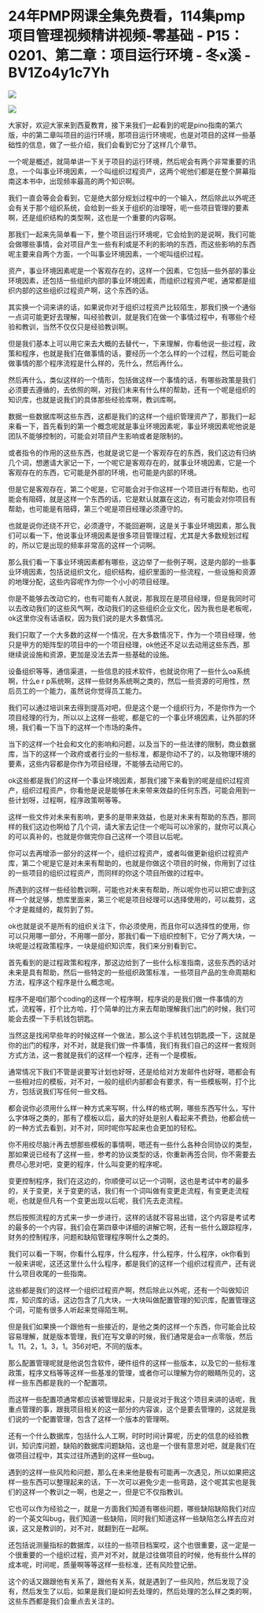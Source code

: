 # 24年PMP网课全集免费看，114集pmp项目管理视频精讲视频-零基础 - P15：0201、第二章：项目运行环境 - 冬x溪 - BV1Zo4y1c7Yh

![](img/bb6039e30de6669b814640997aac4e5f_0.png)

![](img/bb6039e30de6669b814640997aac4e5f_1.png)

大家好，欢迎大家来到西夏教育，接下来我们一起看到的呢是pino指南的第六版，中的第二章叫项目的运行环境，那项目运行环境呢，也是对项目的这样一些基础性的信息，做了一些介绍，我们会看到它分了这样几个章节。

一个呢是概述，就简单讲一下关于项目的运行环境，然后呢会有两个非常重要的讯息，一个叫事业环境因素，一个叫组织过程资产，这两个呢他们都是在整个屏幕指南这本书中，出现频率最高的两个知识啊。

我们一直会等会会看到，它是绝大部分规划过程中的一个输入，然后除此以外呢还会有关于那个组织系统，会给到一些关于组织的治理呀，呃一些项目管理的要素啊，还是组织结构的类型啊，这也是一个重要的内容啊。

那我们一起来先简单看一下，整个项目运行环境呢，它会给到的是说啊，我们可能会做哪些事情，会对项目产生一些有利或是不利的影响的东西，而这些影响的东西呢主要来自两个方面，一个叫事业环境因素，一个呢叫组织过程。

资产，事业环境因素呢是一个客观存在的，这样一个因素，它包括一些外部的事业环境因素，还包括一些组织内部的事业环境因素，而组织过程资产呢，通常都是组织内部的这些组织过程资产啊，这个东西的话。

其实换一个词来讲的话，如果说你对于组织过程资产比较陌生，那我们换一个通俗一点词可能更好去理解，叫经验教训，就是我们在做一个事情过程中，有哪些个经验和教训，当然不仅仅只是经验教训啊。

但是我们基本上可以用它来去大概的去替代一，下来理解，你看他说一些过程，政策和程序，也就是我们在做事情的话，要经历一个怎么样的一个过程，然后可能会做事情的那个程序流程是什么样的，先什么，然后再什么。

然后再什么，类似这样的一个情形，包括做这样一个事情的话，有哪些政策是我们必须要去遵循的，去依照的啊，对我们未来有什么样的帮助，还有一个呢是组织的知识库，也就是说我们的具体那些经验库啊，教训库啊。

数据一些数据库啊这些东西，这都是我们的这样一个组织管理资产了，那我们一起来看一下，首先看到的第一个概念呢就是事业环境因素呢，事业环境因素呢他说是团队不能够控制的，可能会对项目产生影响或者是限制的。

或者指令的作用的这些东西，也就是说它是一个客观存在的东西，我们这边有归纳几个词，想邀请大家记一下，一个呢它是客观存在的，就事业环境因素，它是一个客观存在的东西，它可能是外部的环境，也可能是内部的环境。

但是它是客观存在，第二个呢是，它可能会对于你这样一个项目进行有帮助，也可能会有阻碍，就是这样一个东西的话，它是默认就赢在这边，有可能会对你项目有帮助，也可能是有阻碍，第三个呢是项目经理必须遵守的。

也就是说你还绕不开它，必须遵守，不能回避啊，这是关于事业环境因素，那么我们可以看一下，他说事业环境因素是很多项目管理过程，尤其是大多数规划过程的，所以它是出现的频率非常高的这样一个词啊。

那么我们看一下事业环境因素都有哪些，这边举了一些例子啊，这是内部的一些事业环境因素，包括说组织文化，组织结构，组织里面的一些流程，一些设施和资源的地理分配，这些内容呢作为你一个小小的项目经理。

你是不能够去改动它的，也有可能有人就说，那我现在是项目经理，但是我同时可以去改动我们的这些风气啊，改动我们的这些组织企业文化，因为我也是老板呢，ok这里你没有话语权，因为我们说的是大多数情况。

我们只取了一个大多数的这样一个情况，在大多数情况下，作为一个项目经理，他只是甲方的矩阵型的项目中的一个项目经理，ok他还不足以去动用这些东西，那继续说设施和资源，更加是没法去弄一些基础的设施。

设备组织等等，通信渠道，一些信息的技术软件，也就说你用了一些什么oa系统啊，什么e r p系统啊，这样一些财务系统啊之类的，然后一些资源的可用性，然后员工的一个能力，虽然说你觉得员工能力。

我们可以通过培训来去得到提高对吧，但是这个是一个组织行为，不是你作为一个项目经理的行为，所以以上这样一些呢，都是它的一个事业环境因素，让外部的环境，我们看一下当下的这样一个市场的条件。

当下的这样一个社会和文化的影响和问题，以及当下的一些法律的限制，商业数据库，当下的这样一个政府或者行业的一些标准，都是你动不了的，以及物理环境的要素，这些内容都是你作为项目经理，不能够去动用它的。

ok这些都是我们的这样一个事业环境因素，那我们接下来看到的呢是组织过程资产，组织过程资产，你看他是说是能够在未来带来效益的任何东西，可能会用到一些计划呀，过程啊，程序政策啊等等。

这样一些文件对未来有影响，更多的是带来效益，也是对未来有帮助的东西，那同样的我们这边也啊给了几个词，请大家去记住一个呢叫可以冷家的，就你可以真心的可以真补的，也就是你做完你自己这样一个项目以后呢。

你可以去再增添一部分的这样一个，组织过程资产，或者叫做更新组织过程资产库，第二个呢是它是对未来有帮助的，也就是你做这个项目的时候，你用到了过往的一些项目的组织过程资产，而同样的你这个项目所做的过程中。

所遇到的这样一些经验教训啊，可能也对未来有帮助，所以呢你也可以把它虐到这样一个就足够，想库里面来，第三个呢是项目经理可以选择使用的，可以裁剪，这个才是裁缝的，裁剪到了剪。

ok也就是说不是所有的组织关注下，你必须使用，而且你可以选择性的使用，你可以只用哪一部分，不用哪一部分，那我们看一下组织控制下，它分了两大块，一块呢是过程政策程序，一块是组织知识库，我们来分别看到它。

首先看到的是过程政策和程序，那这边给到了一些什么标准指南，这些东西的话对未来是具有帮助，然后一些特定的一些组织政策标准，一些项目产品的生命周期和方法，程序这个程序是什么概念呢。

程序不是咱们那个coding的这样一个程序啊，程序说的是我们做一件事情的方式，流程等，打个比方哈，打个简单的比方来去帮助理解我们出门的时候，我们可能会去摸一下手机钱包钥匙。

当然这是找闲早些年的时候这样一个做法，那么这个手机钱包钥匙摸一下，这就是你的出门的程序，对不对，就是我们做一件事情，我们有我们自己的这样一套规则方式方法，这一套就是我们的这样一个程序，还有一个是模板。

通常情况下我们不管是说要写计划也好呀，还是给给对方发邮件也好呀，嗯都会有一些相对应的模板，对不对，一般的组织内部都会有要求，有一些模板啊，打个比方，包括说我们写任何一些文档。

都会说你必须用什么样一种方式来写啊，什么样的格式啊，哪些东西写什么，写什么字体呀之类的，那有了模板以后，最大的好处是别人看起来不费劲，他都会统一的一种方式去看到，对不对，同时呢你写起来也会更加的轻松。

你不用绞尽脑汁再去想那些模板的事情啊，嗯还有一些什么各种合同协议的类型，那如果说已经有了这样一些，参考的协议类型的话，你重新再签合同，你不需要去费尽心思对吧，变更的程序，什么叫变更的程序呢。

变更控制程序，我们在这边的，你顺便可以记一个词啊，这也是考试中考的最多的，关于变更，关于变更的话，我们有一个词叫做有变更走流程，有变更走流程呃，也就是但凡有一个变更出现以后呢，我们先去走流程。

然后按照流程的方式来一步一步进行，这样的话就不容易出错，这个内容是考试考的最多的一个内容，我们会在第四章中详细的讲解它啊，还有一些什么跟踪程序，财务的控制程序，问题和缺陷管理程序啊什么之类的。

我们可以看一下啊，你看什么程序，什么程序，什么程序，什么程序，ok你看到一般来讲呢，这还这里什么什么程序，都是我们的这样一个组织过程资产，还有说什么项目收尾的一些指南。

这些都是我们的这样一个组织过程资产啊，然后除此以外呢，还有一个叫做知识库，知识库的话，这边包含了几大块，一大块叫做配置管理的知识库，配置管理这个词，可能有很多人听起来觉得陌生啊。

但是我们如果换一个跟他有一些接近的，是他之类的这样一个东西，你可能会比较容易理解，就是版本管理，我们在写文章的时候，我们通常是会a一点零版，然后1。11。2，1。3，1。356对吧，不同的版本。

那么配置管理呢就是他说包含软件，硬件组件的这样一些版本，以及它的一些标准政策，程序文档等等这样一些基准的管理，或者你可以理解为你的眼睛所见的，这样一些东西都是我的一个配置项。

而这样一些配置项通常都应该被管理起来，只是说对于我这个项目来讲的话呢，我重点管理的事，跟我项目相关的这一部分的内容诶，这个是要去管理的，这就是我们说的一个配置管理，包含了这样一个版本的管理啊。

还有一个什么数据库，包括什么人工啊，时时时间计算呢，历史的信息的经验教训，知识库问题，缺陷的数据库问题缺陷，这也是一个很有意思对吧，就是我们在做项目过程中，其实过往所遇到的这样一些bug。

遇到的这样一些风险和问题，那么在未来他是极有可能再一次遇见，所以如果把这样一些东西可以整理起来的话，下一次可以避免少走一些弯路，这个呢其实也是我们的这样一个教训之一啊，也是之一，但是它不仅指教训。

它也可以作为经验之一，就是一方面我们知道有哪些问题，哪些缺陷缺陷我们对应的一个英文叫bug，我们知道一些缺陷，同时我们知道这样一些缺陷怎么样去应对诶，这又是教训的，对不对，就翻到在一起啊。

还包括说测量指标的数据库，以往的一些项目档案哎，这个也很重要，这一定是一个很重要的一个组织过程，资产对不对，就是过往做项目的时候，他有些什么样的成本呢，时间呢，质量啊等等这样一些标准，还有风险登记册。

这个的话又跟跟他有关系了，跟他有关系，就是遇到了一些风险，然后发现了没有，然后发生了以后，如果是我们是如何去处理的，然后处理的怎么样之类的啊，这些东西都是我们会重点去关注的。

